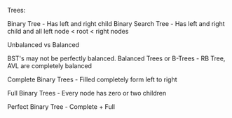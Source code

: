Trees:

Binary Tree - Has left and right child
Binary Search Tree - Has left and right child and all left node < root < right nodes

Unbalanced vs Balanced

BST's may not be perfectly balanced.
Balanced Trees or B-Trees - RB Tree, AVL are completely balanced

Complete Binary Trees - Filled completely form left to right

Full Binary Trees - Every node has zero or two children

Perfect Binary Tree - Complete + Full

